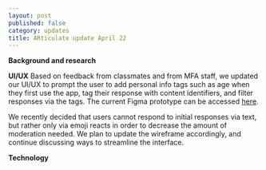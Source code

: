 ```yaml
---
layout: post
published: false
category: updates
title: ARticulate update April 22
---
```

**Background and research**



**UI/UX**
Based on feedback from classmates and from MFA staff, we updated our UI/UX to prompt the user to add personal info tags such as age when they first use the app, tag their response with content identifiers, and filter responses via the tags. The current Figma prototype can be accessed [here](https://www.figma.com/proto/qWZ8ITvQK8M2P9pIW4IeyA/ARticulate?node-id=9%3A2&scaling=scale-down&page-id=0%3A1). 

We recently decided that users cannot respond to initial responses via text, but rather only via emoji reacts in order to decrease the amount of moderation needed. We plan to update the wireframe accordingly, and continue discussing ways to streamline the interface. 

**Technology**
